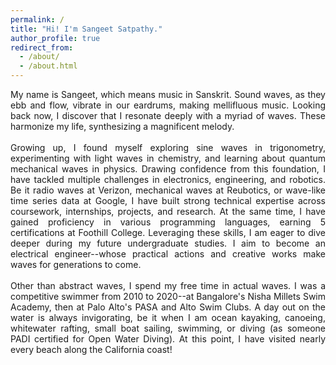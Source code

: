 ```yaml
---
permalink: /
title: "Hi! I'm Sangeet Satpathy."
author_profile: true
redirect_from: 
  - /about/
  - /about.html
---
```

<div style="text-align:justify;">
My name is Sangeet, which means music in Sanskrit. Sound waves, as they ebb and flow, vibrate in our eardrums, making mellifluous music. Looking back now, I discover that I resonate deeply with a myriad of waves. These harmonize my life, synthesizing a magnificent melody. 
<br><br>
Growing up, I found myself exploring sine waves in trigonometry, experimenting with light waves in chemistry, and learning about quantum mechanical waves in physics. Drawing confidence from this foundation, I have tackled multiple challenges in electronics, engineering, and robotics. Be it radio waves at Verizon, mechanical waves at Reubotics, or wave-like time series data at Google, I have built strong technical expertise across coursework, internships, projects, and research. At the same time, I have gained proficiency in various programming languages, earning 5 certifications at Foothill College. Leveraging these skills, I am eager to dive deeper during my future undergraduate studies. I aim to become an electrical engineer--whose practical actions and creative works make waves for generations to come. 
<br><br>
Other than abstract waves, I spend my free time in actual waves. I was a competitive swimmer from 2010 to 2020--at Bangalore's Nisha Millets Swim Academy, then at Palo Alto's PASA and Alto Swim Clubs. A day out on the water is always invigorating, be it when I am ocean kayaking, canoeing, whitewater rafting, small boat sailing, swimming, or diving (as someone PADI certified for Open Water Diving). At this point, I have visited nearly every beach along the California coast!

</div>